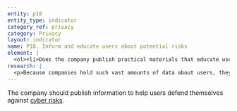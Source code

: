 ```yaml
---
entity: p18
entity_type: indicator
category_ref: privacy
category: Privacy
layout: indicator
name: P18. Inform and educate users about potential risks
element: | 
  <ol><li>Does the company publish practical materials that educate users on how to protect themselves from <a href="/2019-indicators/#cyberrisks" target="_blank" rel="noopener">cyber risks</a> relevant to their products or services?</li></ol>
research: | 
  <p>Because companies hold such vast amounts of data about users, they are often targets of malicious actors. We expect companies to help users protect themselves against such risks. This can include publishing materials on how to set up advanced account authentication, to adjust privacy settings, tips for avoiding malware, phishing, and social engineering attacks, how to avoid or address bullying or harassment online, and what &ldquo;safe browsing&rdquo; means. Companies should present this guidance using clear language, ideally paired with visual images, designed to help users understand the nature of the risks companies and users can face. These can include tips, tutorials, how-to guides, or other resources and should be presented in a way that users can easily understand (for instance with visuals, graphics, bullet points, and lists).</p><p><strong>Potential sources:</strong></p><ul><li>Company security center</li><li>Company help pages or community support page</li><li>Company blog</li></ul>
---
```

The company should publish information to help users defend themselves against [cyber risks](/2019-indicators/#cyberrisks).
